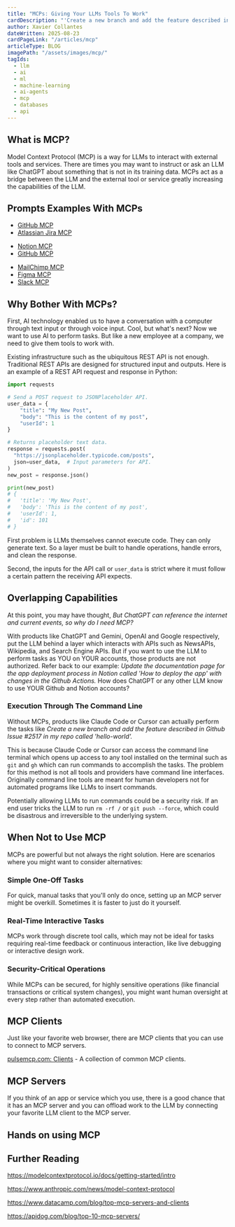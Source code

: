 ```yaml
---
title: "MCPs: Giving Your LLMs Tools To Work"
cardDescription: "'Create a new branch and add the feature described in JIRA issue WEB-123 and create a PR on GitHub.'"
author: Xavier Collantes
dateWritten: 2025-08-23
cardPageLink: "/articles/mcp"
articleType: BLOG
imagePath: "/assets/images/mcp/"
tagIds:
  - llm
  - ai
  - ml
  - machine-learning
  - ai-agents
  - mcp
  - databases
  - api
---
```


## What is MCP?

Model Context Protocol (MCP) is a way for LLMs to interact with external
tools and services. There are times you may want to instruct or ask an LLM like
ChatGPT about something that is not in its training data. MCPs act as a bridge
between the LLM and the external tool or service greatly increasing the
capabilities of the LLM.

<callout
  type="note"
  description="The MCP standard was created by Anthropic in November 2024, the
  company behind Claude. It is now an open standard and maintained by many LLM
  providers such as Google Deepmind and OpenAI.">
</callout>

## Prompts Examples With MCPs

<callout
  type="example"
  description="Create a new branch and add the feature described in JIRA issue
  WEB-123 and create a PR on GitHub.">
</callout>

- [GitHub MCP](https://github.com/github/github-mcp-server/blob/main/README.md)
- [Atlassian Jira MCP](https://www.atlassian.com/blog/announcements/remote-mcp-server)

<callout
  type="example"
  description="Update the documentation page for the app deployment process in
  Notion called 'How to deploy the app' with changes in the Github Actions.">
</callout>

- [Notion MCP](https://developers.notion.com/docs/get-started-with-mcp)
- [GitHub MCP](https://github.com/github/github-mcp-server/blob/main/README.md)

<callout
  type="example"
  description="Update the MailChimp email template based on the new Figma designs
  that were posted in Slack from the marketing team.">
</callout>

- [MailChimp MCP](https://zapier.com/mcp/mailchimp)
- [Figma MCP](https://www.figma.com/blog/introducing-figmas-dev-mode-mcp-server/)
- [Slack MCP](https://github.com/korotovsky/slack-mcp-server/blob/master/README.md)

## Why Bother With MCPs?

First, AI technology enabled us to have a conversation with a computer through
text input or through voice input. Cool, but what's next? Now we want to use AI
to perform tasks. But like a new employee at a company, we need to give them
tools to work with.

Existing infrastructure such as the ubiquitous REST API is not enough.
Traditional REST APIs are designed for structured input and outputs. Here is an
example of a REST API request and response in Python:

```python
import requests

# Send a POST request to JSONPlaceholder API.
user_data = {
    "title": "My New Post",
    "body": "This is the content of my post",
    "userId": 1
}

# Returns placeholder text data.
response = requests.post(
  "https://jsonplaceholder.typicode.com/posts",
  json=user_data,  # Input parameters for API.
)
new_post = response.json()

print(new_post)
# {
#   'title': 'My New Post',
#   'body': 'This is the content of my post',
#   'userId': 1,
#   'id': 101
# }
```

First problem is LLMs themselves cannot execute code. They can only generate
text. So a layer must be built to handle operations, handle errors, and clean
the response.

Second, the inputs for the API call or `user_data` is strict where it must
follow a certain pattern the receiving API expects.

<callout
  type="note"
  description="In my experience, you can tell the LLM to output a structured
  JSON object reinforced with examples and field names. But in practice, the
  outputs have a high chance of error.">
</callout>

## Overlapping Capabilities

At this point, you may have thought, _But ChatGPT can reference the internet and
current events, so why do I need MCP?_

With products like ChatGPT and Gemini, OpenAI and Google respectively, put the
LLM behind a layer which interacts with APIs such as NewsAPIs, Wikipedia, and
Search Engine APIs. But if you want to use the LLM to perform tasks as YOU on
YOUR accounts, those products are not authorized. Refer back to our example:
_Update the documentation page for the app deployment process in Notion called
'How to deploy the app' with changes in the Github Actions._ How does ChatGPT or
any other LLM know to use YOUR Github and Notion accounts?

### Execution Through The Command Line

Without MCPs, products like Claude Code or Cursor can actually perform the tasks
like _Create a new branch and add the feature described in Github Issue #2517 in
my repo called 'hello-world'._

This is because Claude Code or Cursor can access the command line terminal which
opens up access to any tool installed on the terminal such as `git` and `gh`
which can run commands to accomplish the tasks. The problem for this method is
not all tools and providers have command line interfaces. Originally command
line tools are meant for human developers not for automated programs like LLMs
to insert commands.

Potentially allowing LLMs to run commands could be a security risk. If an end
user tricks the LLM to run `rm -rf /` or `git push --force`, which could be
disastrous and irreversible to the underlying system.

<callout
  type="warning"
  description="Never let an LLM run commands like `rm -rf /` or `git push --force`,
  or any other destructive commands.">
</callout>

## When Not to Use MCP

MCPs are powerful but not always the right solution. Here are scenarios where
you might want to consider alternatives:

### Simple One-Off Tasks

For quick, manual tasks that you'll only do once, setting up an MCP server might
be overkill. Sometimes it is faster to just do it yourself.

### Real-Time Interactive Tasks

MCPs work through discrete tool calls, which may not be ideal for tasks
requiring real-time feedback or continuous interaction, like live debugging or
interactive design work.

### Security-Critical Operations

While MCPs can be secured, for highly sensitive operations (like financial
transactions or critical system changes), you might want human oversight at
every step rather than automated execution.

<callout
  type="note"
  description="Remember that MCP servers run as separate processes. The LLM only
  sees what the server chooses to return, not the full system context.">
</callout>

## MCP Clients

Just like your favorite web browser, there are MCP clients that you can use to
connect to MCP servers.

[pulsemcp.com: Clients](https://www.pulsemcp.com/clients) - A collection of
common MCP clients.

## MCP Servers

If you think of an app or service which you use, there is a good chance that
it has an MCP server and you can offload work to the LLM by connecting your
favorite LLM client to the MCP server.

<callout
  type="article"
  title="Top MCP Servers"
  description="Learn about the MCP servers and how to use them."
  url="/articles/mcp-servers"
  urltext="See blog">
</callout>

## Hands on using MCP

<callout
  type="article"
  title="Connecting to MCP Servers"
  description="Learn how to connect to MCP servers."
  url="/articles/mcps-connect"
  urltext="Continue to blog">
</callout>

## Further Reading

https://modelcontextprotocol.io/docs/getting-started/intro

https://www.anthropic.com/news/model-context-protocol

https://www.datacamp.com/blog/top-mcp-servers-and-clients

https://apidog.com/blog/top-10-mcp-servers/
